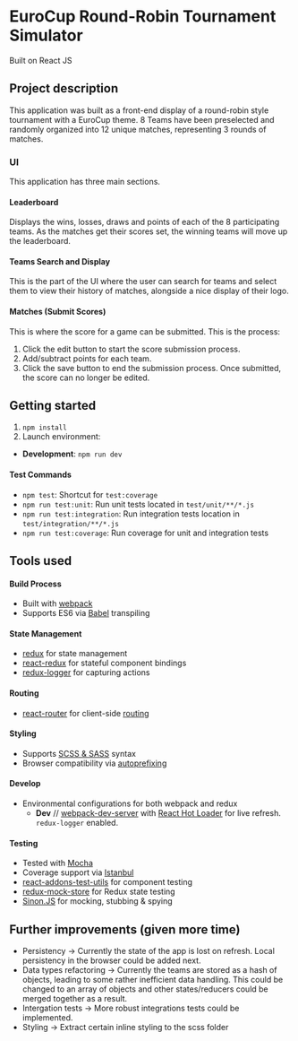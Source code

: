 # EuroCup Round-Robin Tournament Simulator
Built on React JS

## Project description

This application was built as a front-end display of a round-robin style tournament with a EuroCup theme. 8 Teams have been preselected and randomly organized into 12 unique matches, representing 3 rounds of matches.

### UI

This application has three main sections.

#### Leaderboard
Displays the wins, losses, draws and points of each of the 8 participating teams. As the matches get their scores set, the winning teams will move up the leaderboard.

#### Teams Search and Display
This is the part of the UI where the user can search for teams and select them to view their history of matches, alongside a nice display of their logo.

#### Matches (Submit Scores)
This is where the score for a game can be submitted. This is the process:

1. Click the edit button to start the score submission process.
2. Add/subtract points for each team.
3. Click the save button to end the submission process. Once submitted, the score can no longer be edited.

## Getting started
1. `npm install`
2. Launch environment:
  *  **Development**: `npm run dev`

#### Test Commands
* `npm test`: Shortcut for `test:coverage`
* `npm run test:unit`: Run unit tests located in `test/unit/**/*.js`
* `npm run test:integration`: Run integration tests location in `test/integration/**/*.js`
* `npm run test:coverage`: Run coverage for unit and integration tests

## Tools used

#### Build Process
 * Built with [webpack](https://webpack.github.io/)
 * Supports ES6 via [Babel](https://babeljs.io/) transpiling

#### State Management
* [redux](http://redux.js.org/index.html) for state management
* [react-redux](https://github.com/reactjs/react-redux) for stateful component bindings
* [redux-logger](https://github.com/theaqua/redux-logger) for capturing actions

#### Routing
* [react-router](https://github.com/reactjs/react-router) for client-side [routing](https://github.com/mikechabot/react-boilerplate/blob/master/src/routes.js)

#### Styling
* Supports [SCSS & SASS](http://sass-lang.com/) syntax
* Browser compatibility via [autoprefixing](https://github.com/postcss/autoprefixer)

#### Develop
* Environmental configurations for both webpack and redux
  * **Dev** // [webpack-dev-server](https://webpack.github.io/docs/webpack-dev-server.html) with [React Hot Loader](http://gaearon.github.io/react-hot-loader/) for live refresh. `redux-logger` enabled.

#### Testing
* Tested with [Mocha](https://mochajs.org/)
* Coverage support via [Istanbul](https://gotwarlost.github.io/istanbul/)
* [react-addons-test-utils](https://facebook.github.io/react/docs/test-utils.html) for component testing
* [redux-mock-store](https://github.com/arnaudbenard/redux-mock-store) for Redux state testing
* [Sinon.JS](http://sinonjs.org/) for mocking, stubbing & spying


## Further improvements (given more time)
* Persistency -> Currently the state of the app is lost on refresh. Local persistency in the browser could be added next.
* Data types refactoring -> Currently the teams are stored as a hash of objects, leading to some rather inefficient data handling. This could be changed to an array of objects and other states/reducers could be merged together as a result.
* Intergation tests -> More robust integrations tests could be implemented.
* Styling -> Extract certain inline styling to the scss folder
